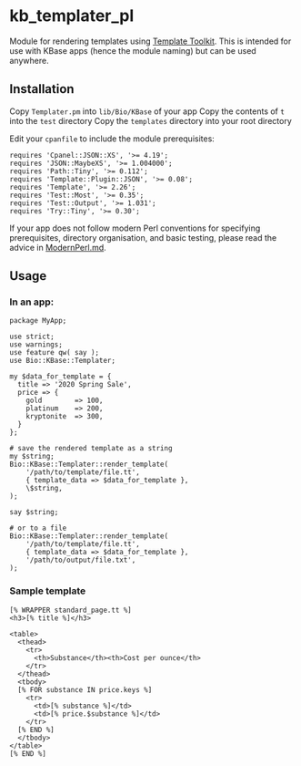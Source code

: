 # kb_templater_pl

Module for rendering templates using [Template Toolkit](http://www.template-toolkit.org). This is intended for use with KBase apps (hence the module naming) but can be used anywhere.

## Installation

Copy `Templater.pm` into `lib/Bio/KBase` of your app
Copy the contents of `t` into the `test` directory
Copy the `templates` directory into your root directory

Edit your `cpanfile` to include the module prerequisites:

```
requires 'Cpanel::JSON::XS', '>= 4.19';
requires 'JSON::MaybeXS', '>= 1.004000';
requires 'Path::Tiny', '>= 0.112';
requires 'Template::Plugin::JSON', '>= 0.08';
requires 'Template', '>= 2.26';
requires 'Test::Most', '>= 0.35';
requires 'Test::Output', '>= 1.031';
requires 'Try::Tiny', '>= 0.30';
```

If your app does not follow modern Perl conventions for specifying prerequisites, directory organisation, and basic testing, please read the advice in [ModernPerl.md](ModernPerl.md).

## Usage

### In an app:

```
package MyApp;

use strict;
use warnings;
use feature qw( say );
use Bio::KBase::Templater;

my $data_for_template = {
  title => '2020 Spring Sale',
  price => {
    gold        => 100,
    platinum    => 200,
    kryptonite  => 300,
  }
};

# save the rendered template as a string
my $string;
Bio::KBase::Templater::render_template(
    '/path/to/template/file.tt',
    { template_data => $data_for_template },
    \$string,
);

say $string;

# or to a file
Bio::KBase::Templater::render_template(
    '/path/to/template/file.tt',
    { template_data => $data_for_template },
    '/path/to/output/file.txt',
);

```

### Sample template

```
[% WRAPPER standard_page.tt %]
<h3>[% title %]</h3>

<table>
  <thead>
    <tr>
      <th>Substance</th><th>Cost per ounce</th>
    </tr>
  </thead>
  <tbody>
  [% FOR substance IN price.keys %]
    <tr>
      <td>[% substance %]</td>
      <td>[% price.$substance %]</td>
    </tr>
  [% END %]
  </tbody>
</table>
[% END %]
```
